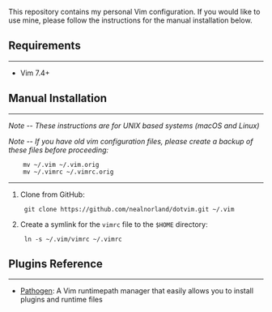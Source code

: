 This repository contains my personal Vim configuration. If you would like to use mine, please follow the instructions for the manual installation below.

## Requirements
---
* Vim 7.4+

## Manual Installation
---
_Note -- These instructions are for UNIX based systems (macOS and Linux)_

_Note -- If you have old vim configuration files, please create a backup of these files before proceeding:_

        mv ~/.vim ~/.vim.orig
        mv ~/.vimrc ~/.vimrc.orig
---
1. Clone from GitHub:

        git clone https://github.com/nealnorland/dotvim.git ~/.vim

2. Create a symlink for the `vimrc` file to the `$HOME` directory: 

        ln -s ~/.vim/vimrc ~/.vimrc

## Plugins Reference
---
* [Pathogen](https://github.com/tpope/vim-pathogen): A Vim runtimepath manager that easily allows you to install plugins and runtime files